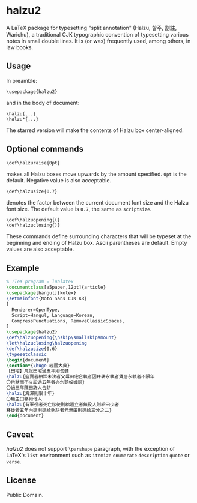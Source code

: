 
# halzu2

A LaTeX package for typesetting "split annotation" (Halzu, 할주, 割註, Warichu),
a traditional CJK typographic convention of typesetting various notes in small
double lines. It is (or was) frequently used, among others, in law books.

## Usage

In preamble:
```
\usepackage{halzu2}
```
and in the body of document:
```
\halzu{...}
\halzu*{...}
```
The starred version will make the contents of Halzu box center-aligned.

## Optional commands

```
\def\halzuraise{0pt}
```
makes all Halzu boxes move upwards by the amount specified.
`0pt` is the default. Negative value is also acceptable.

```
\def\halzusize{0.7}
```
denotes the factor between the current document font size and the Halzu font size.
The default value is `0.7`, the same as `scriptsize`.

```
\def\halzuopening{(}
\def\halzuclosing{)}
```
These commands define surrounding characters that will be typeset at
the beginning and ending of Halzu box. Ascii parentheses are default.
Empty values are also acceptable.

## Example

```latex
% !TeX program = lualatex
\documentclass[a5paper,12pt]{article}
\usepackage[hangul]{kotex}
\setmainfont{Noto Sans CJK KR}
[
  Renderer=OpenType,
  Script=Hangul, Language=Korean,
  CompressPunctuations, RemoveClassicSpaces,
]
\usepackage{halzu2}
\def\halzuopening{\hskip\smallskipamount}
\let\halzuclosing\halzuopening
\def\halzusize{0.6}
\typesetclassic
\begin{document}
\section*{\huge 經國大典}
【田宅】凡訟田宅過五年則勿聽
\halzu{盜賣者相訟未決者父母田宅合執者因幷耕永執者賃居永執者不限年
〇告狀而不立訟過五年者亦勿聽奴婢同}
〇過三年陳田許人告耕
\halzu{海澤則限十年}
〇無主田移給他人
\halzu{有軍役者死亡移徙則給遞立者無役人則給田少者
移徙者五年內還則還給執耕者元無田則還給三分之二}
\end{document}
```

## Caveat

*halzu2* does not support `\parshape` paragraph,
with the exception of LaTeX's `list` environment
such as `itemize` `enumerate` `description` `quote` or `verse`.

## License

Public Domain.
